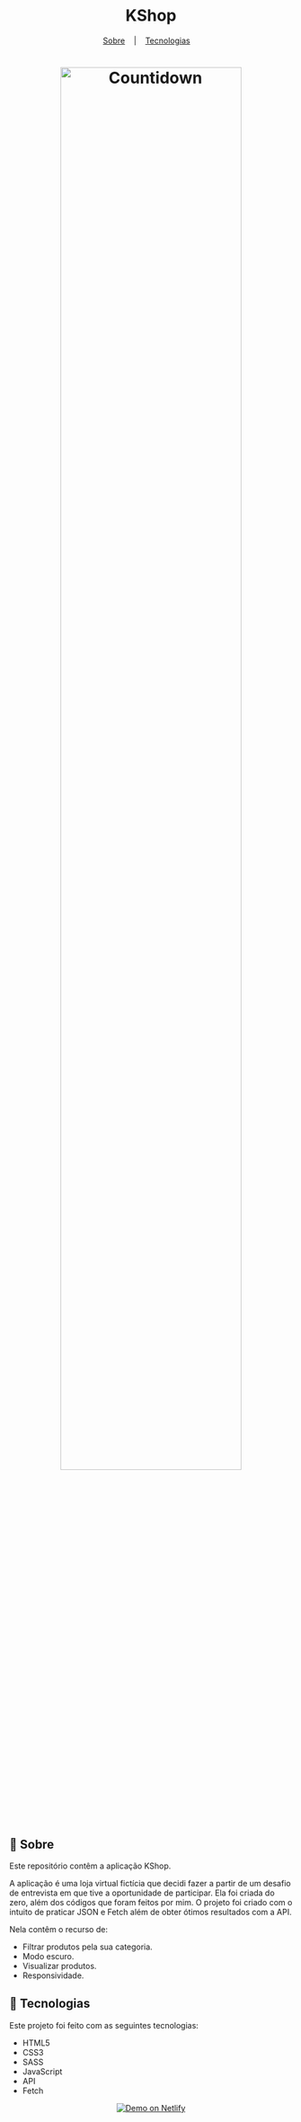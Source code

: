 <h1 align="center">KShop</h1>

<p align="center">
  <a href="#book-sobre">Sobre</a>
  &nbsp;&nbsp;&nbsp;|&nbsp;&nbsp;&nbsp;
  <a href="#hammer-tecnologias">Tecnologias</a>
  &nbsp;&nbsp;&nbsp;
<p>

<h1 align="center" display="flex">
  <img src="https://user-images.githubusercontent.com/80855598/149640641-3e5e62dc-551e-4f46-8de9-1c01a8f4baff.png" width="80%" alt="Countidown" title="Countidown">
</h1>

## :book: Sobre
Este repositório contêm a aplicação KShop.

A aplicação é uma loja virtual fictícia que decidi fazer a partir de um desafio de entrevista em que tive a oportunidade de participar.
Ela foi criada do zero, além dos códigos que foram feitos por mim.
O projeto foi criado com o intuito de praticar JSON e Fetch além de obter ótimos resultados com a API.

Nela contêm o recurso de: 
- Filtrar produtos pela sua categoria.
- Modo escuro.
- Visualizar produtos. 
- Responsividade.

## :hammer: Tecnologias
Este projeto foi feito com as seguintes tecnologias:
- HTML5
- CSS3
- SASS
- JavaScript 
- API
- Fetch

<p align="center">
  <a href="https://jhonlsn-kshop.netlify.app/" target="_blank">
    <img src="https://res.cloudinary.com/lukemorales/image/upload/v1599785319/readme_logos/demo_on_netlify_umjmch.png" alt="Demo on Netlify" title="Demo on Netlify">
  </a>
<p/>